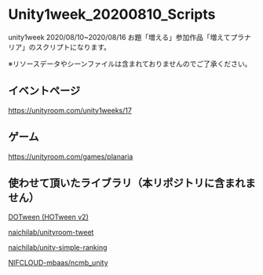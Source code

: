 # Unity1week_20200810_Scripts

unity1week 2020/08/10~2020/08/16 お題「増える」参加作品「増えてプラナリア」のスクリプトになります。

※リソースデータやシーンファイルは含まれておりませんのでご了承ください。

## イベントページ

https://unityroom.com/unity1weeks/17

## ゲーム

https://unityroom.com/games/planaria

## 使わせて頂いたライブラリ（本リポジトリに含まれません）

[DOTween (HOTween v2)](https://assetstore.unity.com/packages/tools/animation/dotween-hotween-v2-27676)

[naichilab/unityroom-tweet](https://github.com/naichilab/unityroom-tweet)

[naichilab/unity-simple-ranking](https://github.com/naichilab/unity-simple-ranking)

[NIFCLOUD-mbaas/ncmb_unity](https://github.com/NIFCLOUD-mbaas/ncmb_unity/releases)
